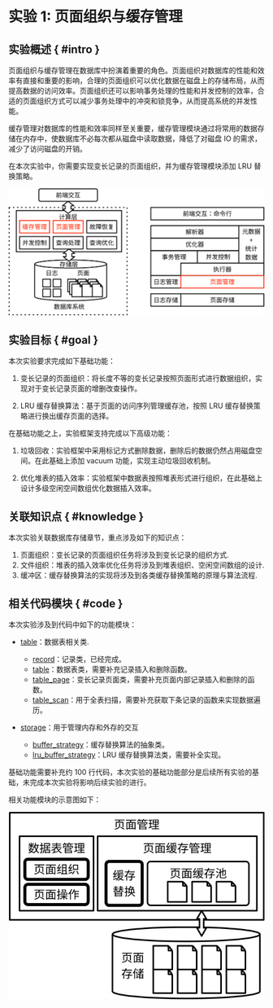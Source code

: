 # 实验 1: 页面组织与缓存管理

## 实验概述 { #intro }

页面组织与缓存管理在数据库中扮演着重要的角色。页面组织对数据库的性能和效率有直接和重要的影响，合理的页面组织可以优化数据在磁盘上的存储布局，从而提高数据的访问效率。页面组织还可以影响事务处理的性能和并发控制的效率，合适的页面组织方式可以减少事务处理中的冲突和锁竞争，从而提高系统的并发性能。

缓存管理对数据库的性能和效率同样至关重要，缓存管理模块通过将常用的数据存储在内存中，使数据库不必每次都从磁盘中读取数据，降低了对磁盘 IO 的需求，减少了访问磁盘的开销。

在本次实验中，你需要实现变长记录的页面组织，并为缓存管理模块添加 LRU 替换策略。

![](../pics/lab1-overview.svg)

## 实验目标 { #goal }

本次实验要求完成如下基础功能：

1. 变长记录的页面组织：将长度不等的变长记录按照页面形式进行数据组织，实现对于变长记录页面的增删改查操作。

2. LRU 缓存替换算法：基于页面的访问序列管理缓存池，按照 LRU 缓存替换策略进行换出缓存页面的选择。

在基础功能之上，实验框架支持完成以下高级功能：

1. 垃圾回收：实验框架中采用标记方式删除数据，删除后的数据仍然占用磁盘空间。在此基础上添加 vacuum 功能，实现主动垃圾回收机制。

2. 优化堆表的插入效率：实验框架中数据表按照堆表形式进行组织，在此基础上设计多级空闲空间数组优化数据插入效率。

## 关联知识点 { #knowledge }

本次实验关联数据库存储章节，重点涉及如下的知识点：

1. 页面组织：变长记录的页面组织任务将涉及到变长记录的组织方式.
2. 文件组织：堆表的插入效率优化任务将涉及到堆表组织、空闲空间数组的设计.
3. 缓冲区：缓存替换算法的实现将涉及到各类缓存替换策略的原理与算法流程.

## 相关代码模块 { #code }

本次实验涉及到代码中如下的功能模块：

-   [table](https://github.com/thu-db/huadb/tree/main/src/table)：数据表相关类.

    -   [record](https://github.com/thu-db/huadb/blob/main/src/table/record.h)：记录类，已经完成。
    -   [table](https://github.com/thu-db/huadb/blob/main/src/table/table.h)：数据表类，需要补充记录插入和删除函数。
    -   [table_page](https://github.com/thu-db/huadb/blob/main/src/table/table_page.h)：变长记录页面类，需要补充页面内部记录插入和删除的函数。
    -   [table_scan](https://github.com/thu-db/huadb/blob/main/src/table/table_scan.h)：用于全表扫描，需要补充获取下条记录的函数来实现数据遍历。

-   [storage](https://github.com/thu-db/huadb/tree/main/src/storage)：用于管理内存和外存的交互
    -   [buffer_strategy](https://github.com/thu-db/huadb/tree/main/src/storage/buffer_strategy.h)：缓存替换算法的抽象类。
    -   [lru_buffer_strategy](https://github.com/thu-db/huadb/tree/main/src/storage/lru_buffer_strategy.h)：LRU 缓存替换算法类，需要补全实现。

基础功能需要补充约 100 行代码，本次实验的基础功能部分是后续所有实验的基础，未完成本次实验将影响后续实验的进行。

相关功能模块的示意图如下：

![](../pics/lab1-details.svg)
